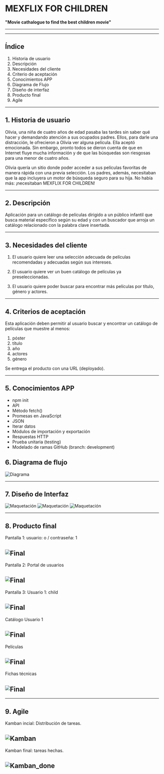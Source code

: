 # MEXFLIX FOR CHILDREN

**"Movie cathalogue to find the best children movie"**

---

---

## **Índice**

1. Historia de usuario
2. Descripción
3. Necesidades del cliente
4. Criterio de aceptación
5. Conocimientos APP
6. Diagrama de Flujo
7. Diseño de interfaz
8. Producto final
9. Agile

---

## **1. Historia de usuario**

Olivia, una niña de cuatro años de edad pasaba las tardes sin saber qué hacer y demandando atención a sus ocupados padres. Ellos, para darle una distracción, le ofrecieron a Olivia ver alguna película. Ella aceptó emocionada. Sin embargo, pronto todos se dieron cuenta de que en Internet fluye mucha información y de que las búsquedas son riesgosas para una menor de cuatro años.

Olivia quería un sitio donde poder acceder a sus películas favoritas de manera rápida con una previa selección. Los padres, además, necesitaban que la app incluyera un motor de búsqueda seguro para su hija. No había más: ¡necesitaban MEXFLIX FOR CHILDREN!

---

## **2. Descripción**

Aplicación para un catálogo de películas dirigido a un público infantil que busca material específico según su edad y con un buscador que arroja un catálogo relacionado con la palabra clave insertada.

---

## **3. Necesidades del cliente**

1. El usuario quiere leer una selección adecuada de películas recomendadas y adecuadas según sus intereses.

2. El usuario quiere ver un buen catálogo de películas ya preseleccionadas.

3. El usuario quiere poder buscar para encontrar más películas por título, género y actores.

---

## **4. Criterios de aceptación**

Esta aplicación deben permitir al usuario buscar y encontrar un catálogo de películas que muestre al menos:

1. póster
2. título
3. año
4. actores
5. género

Se entrega el producto con una URL (deployado).

---

## **5. Conocimientos APP**

- npm init
- API
- Método fetch()
- Promesas en JavaScript
- JSON
- Iterar datos
- Módulos de importación y exportación
- Respuestas HTTP
- Prueba unitaria (testing)
- Modelado de ramas GitHub (branch: development)

## **6. Diagrama de flujo**

![Diagrama](./assets/flujo.png)

---

## **7. Diseño de Interfaz**

![Maquetación](./assets/screen0.png)
![Maquetación](./assets/screen1.png)
![Maquetación](./assets/screen2.png)

---

## **8. Producto final**

Pantalla 1: usuario: o / contraseña: 1

## ![Final](./assets/1.png)

Pantalla 2: Portal de usuarios

## ![Final](./assets/2.png)

Pantalla 3: Usuario 1: child

## ![Final](./assets/3.png)

Catálogo Usuario 1

## ![Final](./assets/4.png)

Películas

## ![Final](./assets/5.png)

Fichas técnicas

## ![Final](./assets/6.png)

---

## **9. Agile**

Kamban incial: Distribución de tareas.

## ![Kamban](./assets/kamban.png)

Kamban final: tareas hechas.

## ![Kamban_done](./assets/kamban_done.png)
